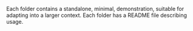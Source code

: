 Each folder contains a standalone, minimal, demonstration, suitable for adapting into a larger context.  Each folder has a README file describing usage.
